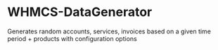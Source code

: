 WHMCS-DataGenerator
===================

Generates random accounts, services, invoices based on a given time period + products with configuration options
